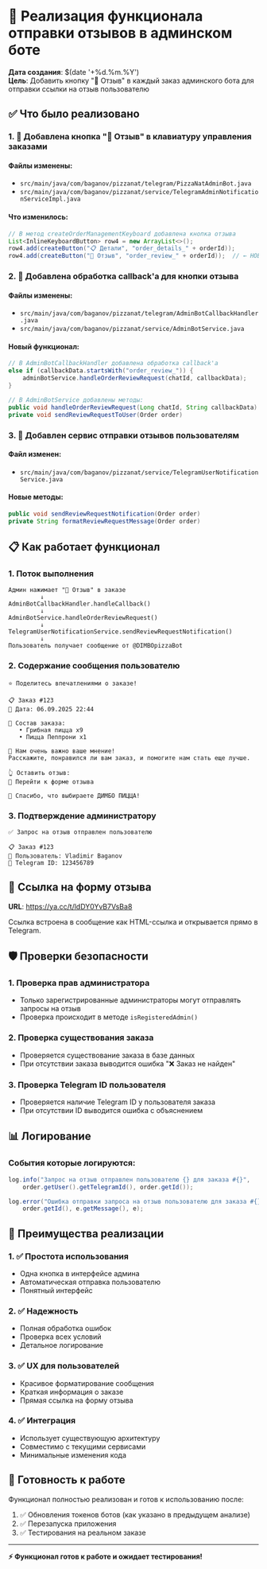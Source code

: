 # 📝 Реализация функционала отправки отзывов в админском боте

**Дата создания**: $(date '+%d.%m.%Y')  
**Цель**: Добавить кнопку "📝 Отзыв" в каждый заказ админского бота для отправки ссылки на отзыв пользователю

## ✅ Что было реализовано

### 1. 🔘 Добавлена кнопка "📝 Отзыв" в клавиатуру управления заказами

#### Файлы изменены:
- `src/main/java/com/baganov/pizzanat/telegram/PizzaNatAdminBot.java`
- `src/main/java/com/baganov/pizzanat/service/TelegramAdminNotificationServiceImpl.java`

#### Что изменилось:
```java
// В метод createOrderManagementKeyboard добавлена кнопка отзыва
List<InlineKeyboardButton> row4 = new ArrayList<>();
row4.add(createButton("📋 Детали", "order_details_" + orderId));
row4.add(createButton("📝 Отзыв", "order_review_" + orderId));  // ← НОВАЯ КНОПКА
```

### 2. 🎯 Добавлена обработка callback'а для кнопки отзыва

#### Файлы изменены:
- `src/main/java/com/baganov/pizzanat/telegram/AdminBotCallbackHandler.java`
- `src/main/java/com/baganov/pizzanat/service/AdminBotService.java`

#### Новый функционал:
```java
// В AdminBotCallbackHandler добавлена обработка callback'а
else if (callbackData.startsWith("order_review_")) {
    adminBotService.handleOrderReviewRequest(chatId, callbackData);
}

// В AdminBotService добавлены методы:
public void handleOrderReviewRequest(Long chatId, String callbackData)
private void sendReviewRequestToUser(Order order)
```

### 3. 💌 Добавлен сервис отправки отзывов пользователям

#### Файл изменен:
- `src/main/java/com/baganov/pizzanat/service/TelegramUserNotificationService.java`

#### Новые методы:
```java
public void sendReviewRequestNotification(Order order)
private String formatReviewRequestMessage(Order order)
```

## 📋 Как работает функционал

### 1. Поток выполнения
```
Админ нажимает "📝 Отзыв" в заказе
         ↓
AdminBotCallbackHandler.handleCallback()
         ↓
AdminBotService.handleOrderReviewRequest()
         ↓
TelegramUserNotificationService.sendReviewRequestNotification()
         ↓
Пользователь получает сообщение от @DIMBOpizzaBot
```

### 2. Содержание сообщения пользователю
```
⭐ Поделитесь впечатлениями о заказе!

📋 Заказ #123
📅 Дата: 06.09.2025 22:44

🛒 Состав заказа:
   • Грибная пицца x9
   • Пицца Пеппрони x1

🍕 Нам очень важно ваше мнение!
Расскажите, понравился ли вам заказ, и помогите нам стать еще лучше.

👆 Оставить отзыв:
🔗 Перейти к форме отзыва

💙 Спасибо, что выбираете ДИМБО ПИЦЦА!
```

### 3. Подтверждение администратору
```
✅ Запрос на отзыв отправлен пользователю

📋 Заказ #123
👤 Пользователь: Vladimir Baganov
📱 Telegram ID: 123456789
```

## 🔗 Ссылка на форму отзыва
**URL**: https://ya.cc/t/ldDY0YvB7VsBa8

Ссылка встроена в сообщение как HTML-ссылка и открывается прямо в Telegram.

## 🛡️ Проверки безопасности

### 1. Проверка прав администратора
- Только зарегистрированные администраторы могут отправлять запросы на отзыв
- Проверка происходит в методе `isRegisteredAdmin()`

### 2. Проверка существования заказа
- Проверяется существование заказа в базе данных
- При отсутствии заказа выводится ошибка "❌ Заказ не найден"

### 3. Проверка Telegram ID пользователя
- Проверяется наличие Telegram ID у пользователя заказа
- При отсутствии ID выводится ошибка с объяснением

## 📊 Логирование

### События которые логируются:
```java
log.info("Запрос на отзыв отправлен пользователю {} для заказа #{}", 
    order.getUser().getTelegramId(), order.getId());

log.error("Ошибка отправки запроса на отзыв пользователю для заказа #{}: {}", 
    order.getId(), e.getMessage(), e);
```

## 🎯 Преимущества реализации

### 1. ✅ Простота использования
- Одна кнопка в интерфейсе админа
- Автоматическая отправка пользователю
- Понятный интерфейс

### 2. ✅ Надежность
- Полная обработка ошибок
- Проверка всех условий
- Детальное логирование

### 3. ✅ UX для пользователей
- Красивое форматирование сообщения
- Краткая информация о заказе
- Прямая ссылка на форму отзыва

### 4. ✅ Интеграция
- Использует существующую архитектуру
- Совместимо с текущими сервисами
- Минимальные изменения кода

## 🚀 Готовность к работе

Функционал полностью реализован и готов к использованию после:
1. ✅ Обновления токенов ботов (как указано в предыдущем анализе)
2. ✅ Перезапуска приложения
3. ✅ Тестирования на реальном заказе

---

**⚡ Функционал готов к работе и ожидает тестирования!**
